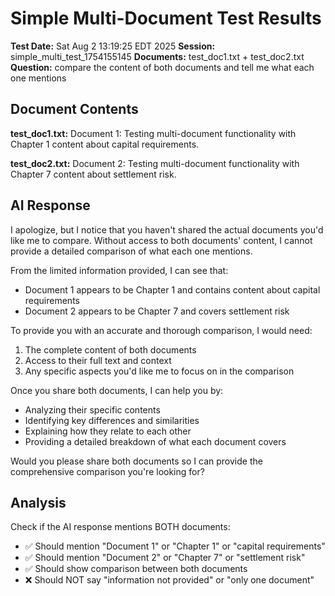 # Simple Multi-Document Test Results

**Test Date:** Sat Aug  2 13:19:25 EDT 2025
**Session:** simple_multi_test_1754155145
**Documents:** test_doc1.txt + test_doc2.txt
**Question:** compare the content of both documents and tell me what each one mentions

## Document Contents

**test_doc1.txt:**
Document 1: Testing multi-document functionality with Chapter 1 content about capital requirements.

**test_doc2.txt:**
Document 2: Testing multi-document functionality with Chapter 7 content about settlement risk.

## AI Response

I apologize, but I notice that you haven't shared the actual documents you'd like me to compare. Without access to both documents' content, I cannot provide a detailed comparison of what each one mentions.

From the limited information provided, I can see that:
- Document 1 appears to be Chapter 1 and contains content about capital requirements
- Document 2 appears to be Chapter 7 and covers settlement risk

To provide you with an accurate and thorough comparison, I would need:
1. The complete content of both documents
2. Access to their full text and context
3. Any specific aspects you'd like me to focus on in the comparison

Once you share both documents, I can help you by:
- Analyzing their specific contents
- Identifying key differences and similarities
- Explaining how they relate to each other
- Providing a detailed breakdown of what each document covers

Would you please share both documents so I can provide the comprehensive comparison you're looking for?

## Analysis

Check if the AI response mentions BOTH documents:
- ✅ Should mention "Document 1" or "Chapter 1" or "capital requirements"
- ✅ Should mention "Document 2" or "Chapter 7" or "settlement risk"
- ✅ Should show comparison between both documents
- ❌ Should NOT say "information not provided" or "only one document"

